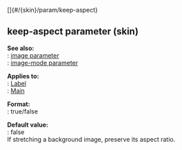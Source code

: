[]{#/{skin}/param/keep-aspect}    
## keep-aspect parameter (skin)    
**See also:**    
:   [image parameter](ref/%7Bskin%7D/param/image)    
:   [image-mode parameter](ref/%7Bskin%7D/param/image-mode)    
<!-- -->    
**Applies to:**    
:   [Label](ref/%7Bskin%7D/control/label)    
:   [Main](ref/%7Bskin%7D/control/main)    
<!-- -->    
**Format:**    
:   true/false    
<!-- -->    
**Default value:**    
:   false    
If stretching a background image, preserve its aspect ratio.  
